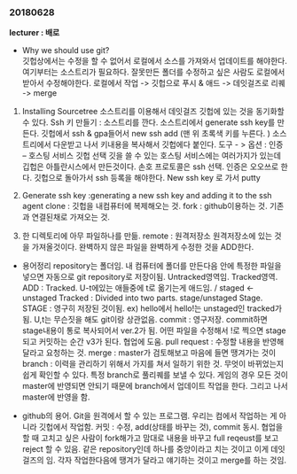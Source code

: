 ### 20180628

__lecturer : 배로__

- Why we should use git?  
깃헙상에서는 수정을 할 수 없어서 로컬에서 소스를 가져와서 업데이트를 해야한다. 
  여기부터는 소스트리가 필요하다. 잘못만든 폴더를 수정하고 싶은 사람도 로컬에서 받아서 수정해야한다. 
  로컬에서 작업 -> 깃헙으로 푸시 & 애드 -> 데잇걸즈로 리퀘 -> merge

1. Installing Sourcetree
  소스트리를 이용해서 데잇걸즈 깃헙에 있는 것을 동기화할 수 있다. 
Ssh 키 만들기 : 소스트리를 깐다. 소스트리에서 generate ssh key를 만든다. 깃헙에서 ssh & gpa들어서 new ssh add (맨 위 초록색 키를 누른다. ) 소스트리에서 다운받고 나서 키내용을 복사해서 깃헙에다 붙인다. 
도구 - > 옵션 : 인증 – 호스팅 서비스 깃헙 선택 깃을 쓸 수 있는 호스팅 서비스에는 여러가지가 있는데 깁헙은 아틀란시스에서 만든것이다.
손호 프로토콜은 ssh 선택. 인증은 오오쓰로 한다. 깃헙으로 돌아가서 ssh 등록을 해야한다. New ssh key 로 가서 putty

2. Generate ssh key
:generating a new ssh key and adding it to the ssh agent
clone : 깃헙을 내컴퓨터에 복제해오는 것. 
fork :  github이용하는 것. 기존과 연결된채로 가져오는 것.

3. 한 디렉토리에 아무 파일하나를 만듦. 
remote : 원격저장소
원격저장소에 있는 것을 가져올것이다. 
완벽하지 않은 파일을 완벽하게 수정한 것을 ADD한다.

- 용어정리
  repository는 폴더임. 내 컴퓨터에 폴더를 만든다음 안에 특정한 파일을 넣으면 자동으로 git repository로 저장이됨. 
  Untracked영역임. Tracked영역.
  ADD :  Tracked. U-t에있는 애들중에 t로 옮기는게 애드임. / staged <- unstaged
  Tracked : Divided into two parts. stage/unstaged Stage. 
  STAGE : 영구히 저장된 것이됨. 
  ex) hello에서 hello!는 unstaged인 tracked가 됨. U,t는 무슨짓을 해도 git이랑 상관없음. 
  commit : 영구저장. commit하면 stage내용이 통로 복사되어서 ver.2가 됨. 
  어떤 파일을 수정해서 !로 찍으면 stage되고 커밋하는 순간 v3가 된다. 협업에 도움.
  pull request : 수정할 내용을 반영해달라고 요청하는 것. 
  merge :   master가 검토해보고 마음에 들면 땡겨가는 것이 
  branch : 이력을 관리하기 위해서 가지를 쳐서 일하기 위한 것. 무엇이 바뀌었는지 쉽게 확인할 수 있다.
           특정 branch로 풀리퀘를 보낼 수 있다. 
           게임의 경우 모든 것이 master에 반영되면 안되기 때문에 branch에서 업데이트 작업을 한다.
           그리고 나서 master에 반영을 함. 
           
- github의 용어.
Git을 원격에서 할 수 있는 프로그램. 
우리는 컴에서 작업하는 게 아니라 깃헙에서 작업함. 커밋 : 수정, add(상태를 바꾸는 것), commit 동시. 
협업을 할 때 고치고 싶은 사람이 fork해가고 맘대로 내용을 바꾸고 full reqeust를 보고 reject 할 수 있음.
같은 repository인데 하나를 중앙이라고 치는 것이고 이게 데잇걸즈의 임. 각자 작업한다음에 땡겨가 달라고 얘기하는 것이고 merge를 하는 것임. 

